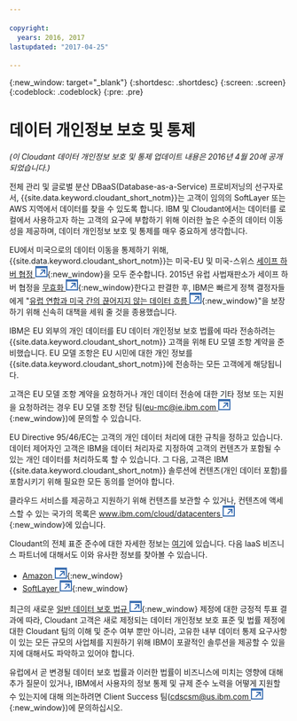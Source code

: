 ```yaml
---

copyright:
  years: 2016, 2017
lastupdated: "2017-04-25"

---
```


{:new_window: target="_blank"}
{:shortdesc: .shortdesc}
{:screen: .screen}
{:codeblock: .codeblock}
{:pre: .pre}

<!-- Acrolinx: 2017-02-01 -->

# 데이터 개인정보 보호 및 통제

_(이 Cloudant 데이터 개인정보 보호 및 통제 업데이트 내용은 2016년 4월 20에 공개되었습니다.)_

전체 관리 및 글로벌 분산 DBaaS(Database-as-a-Service) 프로비저닝의 선구자로서, {{site.data.keyword.cloudant_short_notm}}는
고객이 임의의 SoftLayer 또는 AWS 지역에서 데이터를 찾을 수 있도록 합니다. IBM 및 Cloudant에서는 데이터를 로컬에서 사용하고자 하는
고객의 요구에 부합하기 위해 이러한 높은 수준의 데이터 이동성을 제공하며, 데이터 개인정보 보호 및 통제를 매우 중요하게 생각합니다. 

EU에서 미국으로의 데이터 이동을 통제하기 위해, {{site.data.keyword.cloudant_short_notm}}는 미국-EU 및 미국-스위스
[세이프 하버 협정 ![외부 링크 아이콘](../images/launch-glyph.svg "외부 링크 아이콘")](https://safeharbor.export.gov/companyinfo.aspx?id=29450){:new_window}을 모두 준수합니다.
2015년 유럽 사법재판소가 세이프 하버 협정을 [무효화 ![외부 링크 아이콘](../images/launch-glyph.svg "외부 링크 아이콘")](http://curia.europa.eu/juris/document/document.jsf?text=&docid=169195&pageIndex=0&doclang=en&mode=req&dir=&occ=first&part=1&cid=113326){:new_window}한다고
판결한 후, IBM은 빠르게 정책 결정자들에게 "[유럽 연합과 미국 간의 끊어지지 않는 데이터 흐름 ![외부 아이콘 링크](../images/launch-glyph.svg "외부 링크 아이콘")](http://www.ibm.com/ibm/ibmgra/safe_harbor_10062015.html){:new_window}"을
보장하기 위해 신속히 대책을 세워 줄 것을 종용했습니다. 

IBM은 EU 외부의 개인 데이터를 EU 데이터 개인정보 보호 법률에 따라 전송하려는 {{site.data.keyword.cloudant_short_notm}} 고객을 위해
EU 모델 조항 계약을 준비했습니다. EU 모델 조항은 EU 시민에 대한 개인 정보를 {{site.data.keyword.cloudant_short_notm}}에 전송하는 모든 고객에게 해당됩니다. 

고객은 EU 모델 조항 계약을 요청하거나 개인 데이터 전송에 대한 기타 정보 또는 지원을 요청하려는 경우
EU 모델 조항 전담 팀([eu-mc@ie.ibm.com ![외부 링크 아이콘](../images/launch-glyph.svg "외부 링크 아이콘")](mailto:eu-mc@ie.ibm.com){:new_window})에 문의할 수 있습니다. 

EU Directive 95/46/EC는 고객의 개인 데이터 처리에 대한 규칙을 정하고 있습니다. 데이터 제어자인 고객은 IBM을 데이터 처리자로 지정하여 고객의 컨텐츠가 포함될 수 있는 개인 데이터를 처리하도록 할 수 있습니다.
그 다음, 고객은 IBM {{site.data.keyword.cloudant_short_notm}} 솔루션에 컨텐츠(개인 데이터 포함)를 포함시키기 위해 필요한 모든 동의를 얻어야 합니다. 

클라우드 서비스를 제공하고 지원하기 위해 컨텐츠를 보관할 수 있거나, 컨텐츠에 액세스할 수 있는
국가의 목록은 [www.ibm.com/cloud/datacenters ![외부 링크 아이콘](../images/launch-glyph.svg "외부 링크 아이콘")](http://www.ibm.com/cloud/datacenters){:new_window}에 있습니다. 

Cloudant의 전체 표준 준수에 대한 자세한 정보는 [여기](compliance.html)에 있습니다.
다음 IaaS 비즈니스 파트너에 대해서도 이와 유사한 정보를 찾아볼 수 있습니다. 

-   [Amazon ![외부 링크 아이콘](../images/launch-glyph.svg "외부 링크 아이콘")](https://aws.amazon.com/compliance/){:new_window}
-   [SoftLayer ![외부 링크 아이콘](../images/launch-glyph.svg "외부 링크 아이콘")](http://www.softlayer.com/compliance){:new_window}

최근의 새로운 [일반 데이터 보호 법규 ![외부 링크 아이콘](../images/launch-glyph.svg "외부 링크 아이콘")](http://www.engadget.com/2016/04/14/eu-data-protection-rules/){:new_window} 제정에 대한
긍정적 투표 결과에 따라, Cloudant 고객은 새로 제정되는 데이터 개인정보 보호 표준 및 법률 제정에 대한 Cloudant 팀의 이해 및 준수 여부 뿐만 아니라, 고유한 내부 데이터 통제 요구사항이 있는 모든 규모의 사업체를 지원하기 위해
IBM이 포괄적인 솔루션을 제공할 수 있을지에 대해서도 파악하고 있어야 합니다. 

유럽에서 곧 변경될 데이터 보호 법률과 이러한 법률이 비즈니스에 미치는 영향에 대해 추가 질문이 있거나, IBM에서 사용자의 정보 통제 및 규제 준수 노력을 어떻게 지원할 수 있는지에 대해 의논하려면
Client Success 팀([cdscsm@us.ibm.com ![외부 링크 아이콘](../images/launch-glyph.svg "외부 링크 아이콘")](mailto:cdscsm@us.ibm.com){:new_window})에 문의하십시오.  

